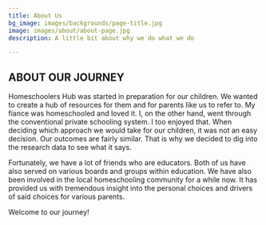```yaml
---
title: About Us
bg_image: images/backgrounds/page-title.jpg
image: images/about/about-page.jpg
description: A little bit about why we do what we do

---
```

## ABOUT OUR JOURNEY

Homeschoolers Hub was started in preparation for our children. We wanted to create a hub of resources for them and for parents like us to refer to. My fiance was homeschooled and loved it. I, on the other hand, went through the conventional private schooling system. I too enjoyed that. When deciding which approach we would take for our children, it was not an easy decision. Our outcomes are fairly similar. That is why we decided to dig into the research data to see what it says.

Fortunately, we have a lot of friends who are educators. Both of us have also served on various boards and groups within education. We have also been involved in the local homeschooling community for a while now. It has provided us with tremendous insight into the personal choices and drivers of said choices for various parents.

Welcome to our journey!